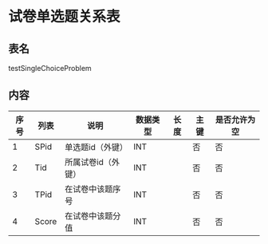 
﻿
# 试卷单选题关系表


## 表名

testSingleChoiceProblem

## 内容


| 序号 | 列表 | 说明               | 数据类型 | 长度 | 主键 | 是否允许为空 |
| ---- | ---- | ------------------ | -------- | ---- | ---- | ------------ |
| 1    | SPid | 单选题id（外键）   | INT      |      | 否   | 否           |
| 2    | Tid  | 所属试卷id（外键） | INT      |      | 否   | 否           |
| 3    | TPid  | 在试卷中该题序号 | INT      |      | 否   | 否           |
| 4    | Score  | 在试卷中该题分值 | INT      |      | 否   | 否           |

